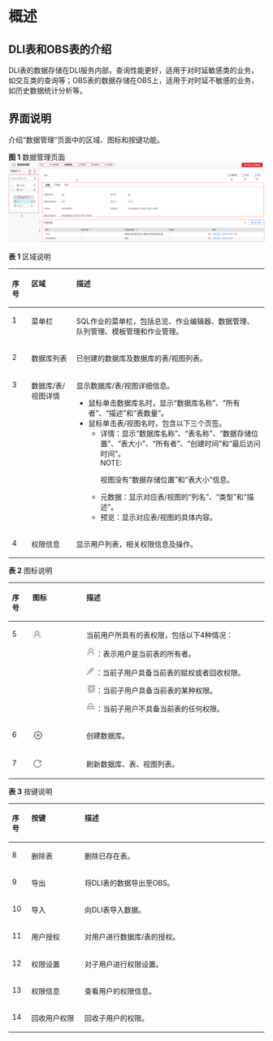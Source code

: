 # 概述<a name="dli_01_0228"></a>

## DLI表和OBS表的介绍<a name="section16492487104553"></a>

DLI表的数据存储在DLI服务内部，查询性能更好，适用于对时延敏感类的业务，如交互类的查询等；OBS表的数据存储在OBS上，适用于对时延不敏感的业务，如历史数据统计分析等。

## 界面说明<a name="section5483076810476"></a>

介绍“数据管理“页面中的区域、图标和按键功能。

**图 1**  数据管理页面<a name="fig2473311310461"></a>  
![](figures/数据管理页面.png "数据管理页面")

**表 1**  区域说明

<a name="table6647383517655"></a>
<table><thead align="left"><tr id="row1036345517655"><th class="cellrowborder" valign="top" width="7.5200000000000005%" id="mcps1.2.4.1.1"><p id="p8564552172416"><a name="p8564552172416"></a><a name="p8564552172416"></a>序号</p>
</th>
<th class="cellrowborder" valign="top" width="17.57%" id="mcps1.2.4.1.2"><p id="p3876636117655"><a name="p3876636117655"></a><a name="p3876636117655"></a>区域</p>
</th>
<th class="cellrowborder" valign="top" width="74.91%" id="mcps1.2.4.1.3"><p id="p5306751817655"><a name="p5306751817655"></a><a name="p5306751817655"></a>描述</p>
</th>
</tr>
</thead>
<tbody><tr id="row784562017655"><td class="cellrowborder" valign="top" width="7.5200000000000005%" headers="mcps1.2.4.1.1 "><p id="p3564115210244"><a name="p3564115210244"></a><a name="p3564115210244"></a>1</p>
</td>
<td class="cellrowborder" valign="top" width="17.57%" headers="mcps1.2.4.1.2 "><p id="p3151544917655"><a name="p3151544917655"></a><a name="p3151544917655"></a>菜单栏</p>
</td>
<td class="cellrowborder" valign="top" width="74.91%" headers="mcps1.2.4.1.3 "><p id="p261455417655"><a name="p261455417655"></a><a name="p261455417655"></a>SQL作业的菜单栏，包括总览、作业编辑器、数据管理、队列管理、模板管理和作业管理。</p>
</td>
</tr>
<tr id="row2353099317655"><td class="cellrowborder" valign="top" width="7.5200000000000005%" headers="mcps1.2.4.1.1 "><p id="p9564145215245"><a name="p9564145215245"></a><a name="p9564145215245"></a>2</p>
</td>
<td class="cellrowborder" valign="top" width="17.57%" headers="mcps1.2.4.1.2 "><p id="p2696231317655"><a name="p2696231317655"></a><a name="p2696231317655"></a>数据库列表</p>
</td>
<td class="cellrowborder" valign="top" width="74.91%" headers="mcps1.2.4.1.3 "><p id="p55322202101523"><a name="p55322202101523"></a><a name="p55322202101523"></a>已创建的数据库及数据库的表/视图列表。</p>
</td>
</tr>
<tr id="row5973810617655"><td class="cellrowborder" valign="top" width="7.5200000000000005%" headers="mcps1.2.4.1.1 "><p id="p13564175262417"><a name="p13564175262417"></a><a name="p13564175262417"></a>3</p>
</td>
<td class="cellrowborder" valign="top" width="17.57%" headers="mcps1.2.4.1.2 "><p id="p694844617655"><a name="p694844617655"></a><a name="p694844617655"></a>数据库/表/视图详情</p>
</td>
<td class="cellrowborder" valign="top" width="74.91%" headers="mcps1.2.4.1.3 "><p id="p2595325417655"><a name="p2595325417655"></a><a name="p2595325417655"></a>显示数据库/表/视图详细信息。</p>
<a name="ul10947161719492"></a><a name="ul10947161719492"></a><ul id="ul10947161719492"><li>鼠标单击数据库名时，显示“数据库名称”、“所有者”、“描述”和“表数量”。</li><li>鼠标单击表/视图名时，包含以下三个页签。<a name="ul19542132744915"></a><a name="ul19542132744915"></a><ul id="ul19542132744915"><li>详情：显示“数据库名称”、“表名称”、“数据存储位置”、“表大小”、“所有者”、“创建时间”和“最后访问时间”。<div class="note" id="note1394791764918"><a name="note1394791764918"></a><a name="note1394791764918"></a><span class="notetitle"> NOTE: </span><div class="notebody"><p id="p480632014919"><a name="p480632014919"></a><a name="p480632014919"></a>视图没有“数据存储位置”和“表大小”信息。</p>
</div></div>
</li><li>元数据：显示对应表/视图的“列名”、“类型”和“描述”。</li><li>预览：显示对应表/视图的具体内容。</li></ul>
</li></ul>
</td>
</tr>
<tr id="row7717485113422"><td class="cellrowborder" valign="top" width="7.5200000000000005%" headers="mcps1.2.4.1.1 "><p id="p4564155212417"><a name="p4564155212417"></a><a name="p4564155212417"></a>4</p>
</td>
<td class="cellrowborder" valign="top" width="17.57%" headers="mcps1.2.4.1.2 "><p id="p21136558113422"><a name="p21136558113422"></a><a name="p21136558113422"></a>权限信息</p>
</td>
<td class="cellrowborder" valign="top" width="74.91%" headers="mcps1.2.4.1.3 "><p id="p34339639113422"><a name="p34339639113422"></a><a name="p34339639113422"></a>显示用户列表，相关权限信息及操作。</p>
</td>
</tr>
</tbody>
</table>

**表 2**  图标说明

<a name="table4851073214343"></a>
<table><thead align="left"><tr id="row5083125514343"><th class="cellrowborder" valign="top" width="8%" id="mcps1.2.4.1.1"><p id="p0869341102719"><a name="p0869341102719"></a><a name="p0869341102719"></a>序号</p>
</th>
<th class="cellrowborder" valign="top" width="21%" id="mcps1.2.4.1.2"><p id="p1189208214343"><a name="p1189208214343"></a><a name="p1189208214343"></a>图标</p>
</th>
<th class="cellrowborder" valign="top" width="71%" id="mcps1.2.4.1.3"><p id="p2373457214343"><a name="p2373457214343"></a><a name="p2373457214343"></a>描述</p>
</th>
</tr>
</thead>
<tbody><tr id="row1228456214343"><td class="cellrowborder" valign="top" width="8%" headers="mcps1.2.4.1.1 "><p id="p1386910417277"><a name="p1386910417277"></a><a name="p1386910417277"></a>5</p>
</td>
<td class="cellrowborder" valign="top" width="21%" headers="mcps1.2.4.1.2 "><p id="p5552547614343"><a name="p5552547614343"></a><a name="p5552547614343"></a><a name="image198346163714"></a><a name="image198346163714"></a><span><img id="image198346163714" src="figures/zh-cn_image_0125797852.png" width="18.955146489143395" height="18.955285377502406"></span></p>
</td>
<td class="cellrowborder" valign="top" width="71%" headers="mcps1.2.4.1.3 "><p id="p710011218387"><a name="p710011218387"></a><a name="p710011218387"></a>当前用户所具有的表权限，包括以下4种情况：</p>
<p id="p41006213816"><a name="p41006213816"></a><a name="p41006213816"></a><a name="image610119293813"></a><a name="image610119293813"></a><span><img id="image610119293813" src="figures/zh-cn_image_0125797852.png" width="18.955146489143395" height="18.955285377502406"></span>：表示用户是当前表的所有者。</p>
<p id="p1210282133817"><a name="p1210282133817"></a><a name="p1210282133817"></a><a name="image19102725386"></a><a name="image19102725386"></a><span><img id="image19102725386" src="figures/zh-cn_image_0125797855.png"></span>：当前子用户具备当前表的赋权或者回收权限。</p>
<p id="p71032022384"><a name="p71032022384"></a><a name="p71032022384"></a><a name="image310313263819"></a><a name="image310313263819"></a><span><img id="image310313263819" src="figures/zh-cn_image_0125797858.png" width="18.955285377502406" height="16.959866809844954"></span>：当前子用户具备当前表的某种权限。</p>
<p id="p1110472183811"><a name="p1110472183811"></a><a name="p1110472183811"></a><a name="image810419223814"></a><a name="image810419223814"></a><span><img id="image810419223814" src="figures/zh-cn_image_0125797862.png" width="18.955285377502406" height="17.908050026893665"></span>：当前子用户不具备当前表的任何权限。</p>
</td>
</tr>
<tr id="row1142758214343"><td class="cellrowborder" valign="top" width="8%" headers="mcps1.2.4.1.1 "><p id="p1786994162718"><a name="p1786994162718"></a><a name="p1786994162718"></a>6</p>
</td>
<td class="cellrowborder" valign="top" width="21%" headers="mcps1.2.4.1.2 "><p id="p5321898714343"><a name="p5321898714343"></a><a name="p5321898714343"></a><a name="image174271423153816"></a><a name="image174271423153816"></a><span><img id="image174271423153816" src="figures/zh-cn_image_0125797864.png"></span></p>
</td>
<td class="cellrowborder" valign="top" width="71%" headers="mcps1.2.4.1.3 "><p id="p1577068014343"><a name="p1577068014343"></a><a name="p1577068014343"></a>创建数据库。</p>
</td>
</tr>
<tr id="row771839414343"><td class="cellrowborder" valign="top" width="8%" headers="mcps1.2.4.1.1 "><p id="p15869144122720"><a name="p15869144122720"></a><a name="p15869144122720"></a>7</p>
</td>
<td class="cellrowborder" valign="top" width="21%" headers="mcps1.2.4.1.2 "><p id="p2121017114343"><a name="p2121017114343"></a><a name="p2121017114343"></a><a name="image6993173517385"></a><a name="image6993173517385"></a><span><img id="image6993173517385" src="figures/zh-cn_image_0125797868.png"></span></p>
</td>
<td class="cellrowborder" valign="top" width="71%" headers="mcps1.2.4.1.3 "><p id="p54781111113218"><a name="p54781111113218"></a><a name="p54781111113218"></a>刷新数据库、表、视图列表。</p>
</td>
</tr>
</tbody>
</table>

**表 3**  按键说明

<a name="table5304669211248"></a>
<table><thead align="left"><tr id="row2857873111248"><th class="cellrowborder" valign="top" width="7.5200000000000005%" id="mcps1.2.4.1.1"><p id="p1431195543912"><a name="p1431195543912"></a><a name="p1431195543912"></a>序号</p>
</th>
<th class="cellrowborder" valign="top" width="20.8%" id="mcps1.2.4.1.2"><p id="p3014735611248"><a name="p3014735611248"></a><a name="p3014735611248"></a>按键</p>
</th>
<th class="cellrowborder" valign="top" width="71.67999999999999%" id="mcps1.2.4.1.3"><p id="p2601677811248"><a name="p2601677811248"></a><a name="p2601677811248"></a>描述</p>
</th>
</tr>
</thead>
<tbody><tr id="row3282441811248"><td class="cellrowborder" valign="top" width="7.5200000000000005%" headers="mcps1.2.4.1.1 "><p id="p19311115553911"><a name="p19311115553911"></a><a name="p19311115553911"></a>8</p>
</td>
<td class="cellrowborder" valign="top" width="20.8%" headers="mcps1.2.4.1.2 "><p id="p4153223311248"><a name="p4153223311248"></a><a name="p4153223311248"></a>删除表</p>
</td>
<td class="cellrowborder" valign="top" width="71.67999999999999%" headers="mcps1.2.4.1.3 "><p id="p866767511248"><a name="p866767511248"></a><a name="p866767511248"></a>删除已存在表。</p>
</td>
</tr>
<tr id="row1090021711248"><td class="cellrowborder" valign="top" width="7.5200000000000005%" headers="mcps1.2.4.1.1 "><p id="p18311145573912"><a name="p18311145573912"></a><a name="p18311145573912"></a>9</p>
</td>
<td class="cellrowborder" valign="top" width="20.8%" headers="mcps1.2.4.1.2 "><p id="p1050236111248"><a name="p1050236111248"></a><a name="p1050236111248"></a>导出</p>
</td>
<td class="cellrowborder" valign="top" width="71.67999999999999%" headers="mcps1.2.4.1.3 "><p id="p4538492211248"><a name="p4538492211248"></a><a name="p4538492211248"></a>将DLI表的数据导出至OBS。</p>
</td>
</tr>
<tr id="row581111811248"><td class="cellrowborder" valign="top" width="7.5200000000000005%" headers="mcps1.2.4.1.1 "><p id="p1131117556392"><a name="p1131117556392"></a><a name="p1131117556392"></a>10</p>
</td>
<td class="cellrowborder" valign="top" width="20.8%" headers="mcps1.2.4.1.2 "><p id="p93856311248"><a name="p93856311248"></a><a name="p93856311248"></a>导入</p>
</td>
<td class="cellrowborder" valign="top" width="71.67999999999999%" headers="mcps1.2.4.1.3 "><p id="p891476411248"><a name="p891476411248"></a><a name="p891476411248"></a>向DLI表导入数据。</p>
</td>
</tr>
<tr id="row1312401611248"><td class="cellrowborder" valign="top" width="7.5200000000000005%" headers="mcps1.2.4.1.1 "><p id="p14311755193917"><a name="p14311755193917"></a><a name="p14311755193917"></a>11</p>
</td>
<td class="cellrowborder" valign="top" width="20.8%" headers="mcps1.2.4.1.2 "><p id="p5641235511248"><a name="p5641235511248"></a><a name="p5641235511248"></a>用户授权</p>
</td>
<td class="cellrowborder" valign="top" width="71.67999999999999%" headers="mcps1.2.4.1.3 "><p id="p599801411248"><a name="p599801411248"></a><a name="p599801411248"></a>对用户进行数据库/表的授权。</p>
</td>
</tr>
<tr id="row1180469111512"><td class="cellrowborder" valign="top" width="7.5200000000000005%" headers="mcps1.2.4.1.1 "><p id="p231110556397"><a name="p231110556397"></a><a name="p231110556397"></a>12</p>
</td>
<td class="cellrowborder" valign="top" width="20.8%" headers="mcps1.2.4.1.2 "><p id="p1665592511512"><a name="p1665592511512"></a><a name="p1665592511512"></a>权限设置</p>
</td>
<td class="cellrowborder" valign="top" width="71.67999999999999%" headers="mcps1.2.4.1.3 "><p id="p695270811512"><a name="p695270811512"></a><a name="p695270811512"></a>对子用户进行权限设置。</p>
</td>
</tr>
<tr id="row1357079111522"><td class="cellrowborder" valign="top" width="7.5200000000000005%" headers="mcps1.2.4.1.1 "><p id="p113111055203919"><a name="p113111055203919"></a><a name="p113111055203919"></a>13</p>
</td>
<td class="cellrowborder" valign="top" width="20.8%" headers="mcps1.2.4.1.2 "><p id="p2549227211522"><a name="p2549227211522"></a><a name="p2549227211522"></a>权限信息</p>
</td>
<td class="cellrowborder" valign="top" width="71.67999999999999%" headers="mcps1.2.4.1.3 "><p id="p5160815011522"><a name="p5160815011522"></a><a name="p5160815011522"></a>查看用户的权限信息。</p>
</td>
</tr>
<tr id="row235073014409"><td class="cellrowborder" valign="top" width="7.5200000000000005%" headers="mcps1.2.4.1.1 "><p id="p5350163074019"><a name="p5350163074019"></a><a name="p5350163074019"></a>14</p>
</td>
<td class="cellrowborder" valign="top" width="20.8%" headers="mcps1.2.4.1.2 "><p id="p14350193015404"><a name="p14350193015404"></a><a name="p14350193015404"></a>回收用户权限</p>
</td>
<td class="cellrowborder" valign="top" width="71.67999999999999%" headers="mcps1.2.4.1.3 "><p id="p1235073014016"><a name="p1235073014016"></a><a name="p1235073014016"></a>回收子用户的权限。</p>
</td>
</tr>
</tbody>
</table>

